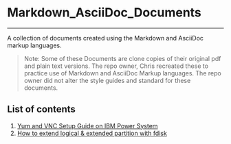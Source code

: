 # Markdown_AsciiDoc_Documents

---

A collection of documents created using the Markdown and AsciiDoc markup languages.

> Note: Some of these Documents are clone copies of their original pdf and plain text versions. The repo owner, Chris recreated these to practice use of Markdown and AsciiDoc Markup languages. The repo owner did not alter the style guides and standard for these documents.

## List of contents

1. [Yum and VNC Setup Guide on IBM Power System](0x01-System_management_tasks.md)
2. [How to extend logical & extended partition with fdisk](0x02-How_to_extend_logical_&_extended_partition_with_fdisk.html)
